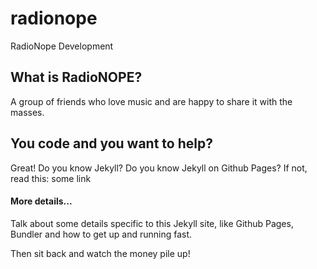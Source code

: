 # radionope

RadioNope Development

## What is RadioNOPE?

A group of friends who love music and are happy to share it with the masses.

## You code and you want to help?

Great! Do you know Jekyll? Do you know Jekyll on Github Pages? If not, read this: some link

#### More details...

Talk about some details specific to this Jekyll site, like Github Pages, Bundler and how to get up and running fast.

Then sit back and watch the money pile up!
